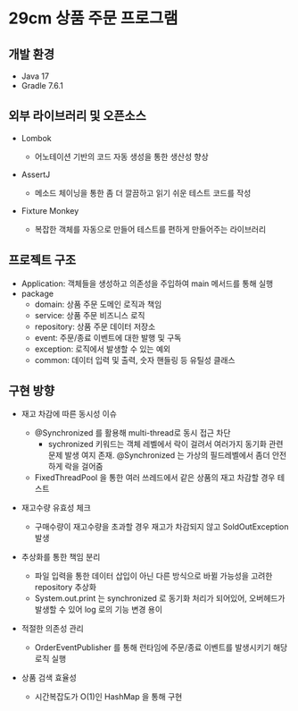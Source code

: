 # 29cm 상품 주문 프로그램

## 개발 환경
- Java 17
- Gradle 7.6.1

## 외부 라이브러리 및 오픈소스

- Lombok
  - 어노테이션 기반의 코드 자동 생성을 통한 생산성 향상

- AssertJ
  - 메소드 체이닝을 통한 좀 더 깔끔하고 읽기 쉬운 테스트 코드를 작성

- Fixture Monkey
  - 복잡한 객체를 자동으로 만들어 테스트를 편하게 만들어주는 라이브러리 


## 프로젝트 구조
- Application: 객체들을 생성하고 의존성을 주입하여 main 메서드를 통해 실행
- package
  - domain: 상품 주문 도메인 로직과 책임
  - service: 상품 주문 비즈니스 로직
  - repository: 상품 주문 데이터 저장소
  - event: 주문/종료 이벤트에 대한 발행 및 구독
  - exception: 로직에서 발생할 수 있는 예외
  - common: 데이터 입력 및 출력, 숫자 핸들링 등 유틸성 클래스


## 구현 방향
- 재고 차감에 따른 동시성 이슈
  - @Synchronized 를 활용해 multi-thread로 동시 접근 차단
    - sychronized 키워드는 객체 레벨에서 락이 걸려서 여러가지 동기화 관련 문제 발생 여지 존재. @Synchronized 는 가상의 필드레벨에서 좀더 안전하게 락을 걸어줌
  - FixedThreadPool 을 통한 여러 쓰레드에서 같은 상품의 재고 차감할 경우 테스트

- 재고수량 유효성 체크
  - 구매수량이 재고수량을 초과할 경우 재고가 차감되지 않고 SoldOutException 발생

- 추상화를 통한 책임 분리
  - 파일 입력을 통한 데이터 삽입이 아닌 다른 방식으로 바뀔 가능성을 고려한 repository 추상화
  - System.out.print 는 synchronized 로 동기화 처리가 되어있어, 오버헤드가 발생할 수 있어 log 로의 기능 변경 용이

- 적절한 의존성 관리
  - OrderEventPublisher 를 통해 런타임에 주문/종료 이벤트를 발생시키기 해당 로직 실행

- 상품 검색 효율성
  - 시간복잡도가 O(1)인 HashMap 을 통해 구현

